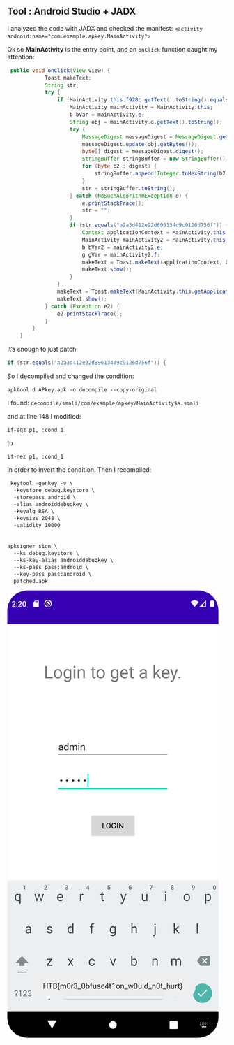 ## Tool : Android Studio + JADX

I analyzed the code with JADX and checked the manifest:
`<activity android:name="com.example.apkey.MainActivity">`

Ok so **MainActivity** is the entry point, and an `onClick` function caught my attention:

```java
 public void onClick(View view) {  
            Toast makeText;  
            String str;  
            try {  
                if (MainActivity.this.f928c.getText().toString().equals("admin")) {  
                    MainActivity mainActivity = MainActivity.this;  
                    b bVar = mainActivity.e;  
                    String obj = mainActivity.d.getText().toString();  
                    try {  
                        MessageDigest messageDigest = MessageDigest.getInstance("MD5");  
                        messageDigest.update(obj.getBytes());  
                        byte[] digest = messageDigest.digest();  
                        StringBuffer stringBuffer = new StringBuffer();  
                        for (byte b2 : digest) {  
                            stringBuffer.append(Integer.toHexString(b2 & 255));  
                        }  
                        str = stringBuffer.toString();  
                    } catch (NoSuchAlgorithmException e) {  
                        e.printStackTrace();  
                        str = "";  
                    }  
                    if (str.equals("a2a3d412e92d896134d9c9126d756f")) {  
                        Context applicationContext = MainActivity.this.getApplicationContext();  
                        MainActivity mainActivity2 = MainActivity.this;  
                        b bVar2 = mainActivity2.e;  
                        g gVar = mainActivity2.f;  
                        makeText = Toast.makeText(applicationContext, b.a(g.a()), 1);  
                        makeText.show();  
                    }  
                }  
                makeText = Toast.makeText(MainActivity.this.getApplicationContext(), "Wrong Credentials!", 0);  
                makeText.show();  
            } catch (Exception e2) {  
                e2.printStackTrace();  
            }  
        }  
    }
```

It’s enough to just patch:

```java
if (str.equals("a2a3d412e92d896134d9c9126d756f")) {
```

So I decompiled and changed the condition:

```
apktool d APkey.apk -o decompile --copy-original
```

I found:
`decompile/smali/com/example/apkey/MainActivity$a.smali`

and at line 148 I modified:

```
if-eqz p1, :cond_1
```

to

```
if-nez p1, :cond_1
```

in order to invert the condition. Then I recompiled:

```
 keytool -genkey -v \                                                         
  -keystore debug.keystore \
  -storepass android \
  -alias androiddebugkey \
  -keyalg RSA \
  -keysize 2048 \
  -validity 10000


apksigner sign \                                     
  --ks debug.keystore \
  --ks-key-alias androiddebugkey \
  --ks-pass pass:android \
  --key-pass pass:android \
  patched.apk
```

![alt text](note/ctf/asset/APKey.png)